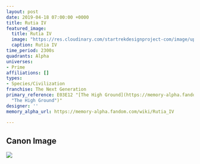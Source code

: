 ```yaml
---
layout: post
date: 2019-04-18 07:00:00 +0000
title: Rutia IV
featured_image:
  title: Rutia IV
  image: "https://res.cloudinary.com/startrekdesignproject-com/image/upload/v1555607497/RutiaIV.png"
  caption: Rutia IV
time_period: 2300s
quadrants: Alpha
universes:
- Prime
affiliations: []
types:
- Species/Civilization
franchise: The Next Generation
primary_reference: E03E12 "[The High Ground](https://memory-alpha.fandom.com/wiki/The_High_Ground
  "The High Ground")"
designer: ''
memory_alpha_url: https://memory-alpha.fandom.com/wiki/Rutia_IV

---
```

## Canon Image

![](https://res.cloudinary.com/startrekdesignproject-com/image/upload/v1555607497/RutiaIV1.jpg)